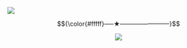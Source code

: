 ![](https://64.media.tumblr.com/dd6822d829260a317f3ed912937974d4/18a552a89a95db6b-c8/s1280x1920/9777271b1c39dc0af200234fbe46df1493046db6.jpg)


$${\color{#fffff}—–★–———————–}$$



<p align="center">
  <img src="https://komarev.com/ghpvc/?username=VividOldTale&label=Fans&color=f992bc">
  </p>

